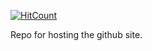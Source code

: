 [![HitCount](http://hits.dwyl.io/ibm-cloud-applaunch/ibm-cloud-applaunch.github.io.svg)](http://hits.dwyl.io/ibm-cloud-applaunch/ibm-cloud-applaunch.github.io)

Repo for hosting the github site.
